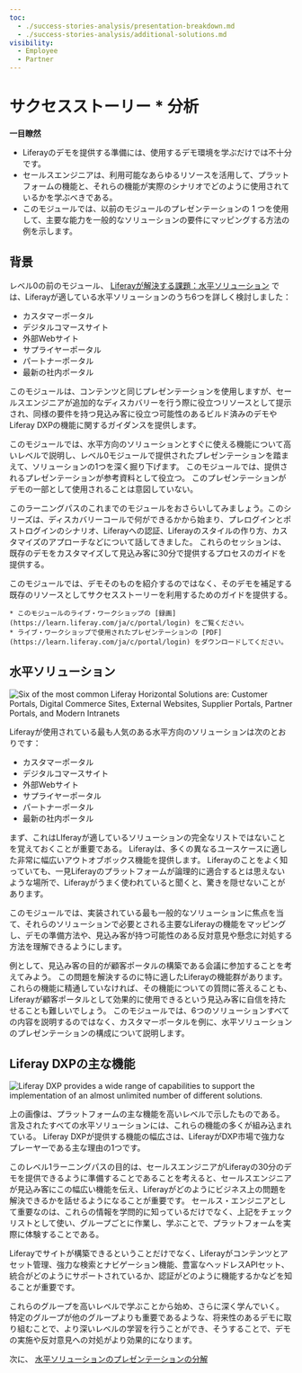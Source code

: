 ```yaml
---
toc:
  - ./success-stories-analysis/presentation-breakdown.md
  - ./success-stories-analysis/additional-solutions.md
visibility:
  - Employee
  - Partner
---
```

# サクセスストーリー * 分析

**一目瞭然**

* Liferayのデモを提供する準備には、使用するデモ環境を学ぶだけでは不十分です。
* セールスエンジニアは、利用可能なあらゆるリソースを活用して、プラットフォームの機能と、それらの機能が実際のシナリオでどのように使用されているかを学ぶべきである。
* このモジュールでは、以前のモジュールのプレゼンテーションの 1 つを使用して、主要な能力を一般的なソリューションの要件にマッピングする方法の例を示します。

## 背景

レベル0の前のモジュール、 [Liferayが解決する課題：水平ソリューション](https://learn.liferay.com/web/guest/w/courses/selling-liferay/level-0/what-challenges-does-liferay-solve-horizontal-solutions) では、Liferayが適している水平ソリューションのうち6つを詳しく検討しました：

* カスタマーポータル
* デジタルコマースサイト
* 外部Webサイト
* サプライヤーポータル
* パートナーポータル
* 最新の社内ポータル

このモジュールは、コンテンツと同じプレゼンテーションを使用しますが、セールスエンジニアが追加的なディスカバリーを行う際に役立つリソースとして提示され、同様の要件を持つ見込み客に役立つ可能性のあるビルド済みのデモやLiferay DXPの機能に関するガイダンスを提供します。

このモジュールでは、水平方向のソリューションとすぐに使える機能について高いレベルで説明し、レベル0モジュールで提供されたプレゼンテーションを踏まえて、ソリューションの1つを深く掘り下げます。 このモジュールでは、提供されるプレゼンテーションが参考資料として役立つ。 このプレゼンテーションがデモの一部として使用されることは意図していない。

このラーニングパスのこれまでのモジュールをおさらいしてみましょう。このシリーズは、ディスカバリーコールで何ができるかから始まり、プレログインとポストログインのシナリオ、Liferayへの認証、Liferayのスタイルの作り方、カスタマイズのアプローチなどについて話してきました。 これらのセッションは、既存のデモをカスタマイズして見込み客に30分で提供するプロセスのガイドを提供する。

このモジュールでは、デモそのものを紹介するのではなく、そのデモを補足する既存のリソースとしてサクセスストーリーを利用するためのガイドを提供する。

```{note}
* このモジュールのライブ・ワークショップの [録画](https://learn.liferay.com/ja/c/portal/login) をご覧ください。
* ライブ・ワークショップで使用されたプレゼンテーションの [PDF](https://learn.liferay.com/ja/c/portal/login) をダウンロードしてください。
```
## 水平ソリューション

![Six of the most common Liferay Horizontal Solutions are: Customer Portals, Digital Commerce Sites, External Websites, Supplier Portals, Partner Portals, and Modern Intranets](./success-stories-analysis/images/01.png)

Liferayが使用されている最も人気のある水平方向のソリューションは次のとおりです：

* カスタマーポータル
* デジタルコマースサイト
* 外部Webサイト
* サプライヤーポータル
* パートナーポータル
* 最新の社内ポータル

まず、これはLIferayが適しているソリューションの完全なリストではないことを覚えておくことが重要である。 Liferayは、多くの異なるユースケースに適した非常に幅広いアウトオブボックス機能を提供します。 Liferayのことをよく知っていても、一見Liferayのプラットフォームが論理的に適合するとは思えないような場所で、Liferayがうまく使われていると聞くと、驚きを隠せないことがあります。

このモジュールでは、実装されている最も一般的なソリューションに焦点を当て、それらのソリューションで必要とされる主要なLiferayの機能をマッピングし、デモの準備方法や、見込み客が持つ可能性のある反対意見や懸念に対処する方法を理解できるようにします。

例として、見込み客の目的が顧客ポータルの構築である会議に参加することを考えてみよう。 この問題を解決するのに特に適したLiferayの機能群があります。 これらの機能に精通していなければ、その機能についての質問に答えることも、Liferayが顧客ポータルとして効果的に使用できるという見込み客に自信を持たせることも難しいでしょう。 このモジュールでは、6つのソリューションすべての内容を説明するのではなく、カスタマーポータルを例に、水平ソリューションのプレゼンテーションの構成について説明します。

## Liferay DXPの主な機能

![Liferay DXP provides a wide range of capabilities to support the implementation of an almost unlimited number of different solutions.](./success-stories-analysis/images/02.png)

上の画像は、プラットフォームの主な機能を高いレベルで示したものである。 言及されたすべての水平ソリューションには、これらの機能の多くが組み込まれている。 Liferay DXPが提供する機能の幅広さは、LiferayがDXP市場で強力なプレーヤーである主な理由の1つです。

このレベル1ラーニングパスの目的は、セールスエンジニアがLiferayの30分のデモを提供できるように準備することであることを考えると、セールスエンジニアが見込み客にこの幅広い機能を伝え、Liferayがどのようにビジネス上の問題を解決できるかを話せるようになることが重要です。 セールス・エンジニアとして重要なのは、これらの情報を学問的に知っているだけでなく、上記をチェックリストとして使い、グループごとに作業し、学ぶことで、プラットフォームを実際に体験することである。

Liferayでサイトが構築できるということだけでなく、Liferayがコンテンツとアセット管理、強力な検索とナビゲーション機能、豊富なヘッドレスAPIセット、統合がどのようにサポートされているか、認証がどのように機能するかなどを知ることが重要です。

これらのグループを高いレベルで学ぶことから始め、さらに深く学んでいく。 特定のグループが他のグループよりも重要であるような、将来性のあるデモに取り組むことで、より深いレベルの学習を行うことができ、そうすることで、デモの実施や反対意見への対処がより効果的になります。

次に、 [水平ソリューションのプレゼンテーションの分解](./success-stories-analysis/presentation-breakdown.md) 
